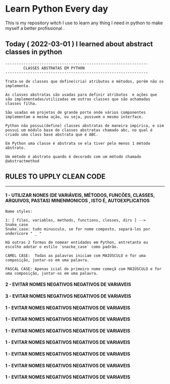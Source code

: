 # Learn Python Every day
This is my repository witch I use to learn any thing I need in python to make myself a better profissional .



## Today ( 2022-03-01 ) I learned about abstract classes in python

    ---------------------------------------------------------------
            CLASSES ABSTRATAS EM PYTHON
    ---------------------------------------------------------------

    Trata-se de classes que define(cria) atributos e métodos, porém não os
    implementa.

    As classes abstratas são usadas para definir atributos  e ações que são implementadas/utilizadas em outras classes que são achamadas classes filha.

    São usadas em projetos de grande porte onde vários componentes implementam a mesma ação, ou seja, possuem o mesmo interface.

    Python não possui(define) classes abstratas de maneira impirica, e sim possui um módulo base de classes abstratas chamado abc, no qual é criado uma class base abstrata que é ABC.

    Em Python uma classe é abstrata se ela tiver pelo menos 1 método abstrato.

    Um método é abstrato quando é decorado com um método chamado
    @abstractmethod


## RULES TO UPPLY CLEAN CODE
---

#### 1 - UTILIZAR NONES (DE VARIÁVEIS, MÉTODOS, FUNCÕES, CLASSES, ARQUIVOS, PASTAS) MINENMONICOS , ISTO É, AUTOEXPLICATIOS

    Name styles:

    1: [ files, variables, methods, functions, clesses, dirs ] --> Snake_case
    Snake_case: tudo minusculo, se for nome composto, separá-los por underscore " _ "

    Há outras 2 formas de nomear entidades em Python, entretanto eu escolho adotar o estilo `snacke_case` como padrão.
    
    CAMEL CASE:  Todas as palavras iniciam com MAIÚSCULO e for uma composição, juntar-os em uma palavra.

    PASCAL CASE: Apenas icial do primeiro nome começã com MAIÚSCULO e for uma composição, juntar-os em uma palavra.

#### 2 - EVITAR NOMES NEGATIVOS NEGATIVOS DE VARIAVEIS

#### 3 - EVITAR NOMES NEGATIVOS NEGATIVOS DE VARIAVEIS

#### 1 - EVITAR NOMES NEGATIVOS NEGATIVOS DE VARIAVEIS
#### 1 - EVITAR NOMES NEGATIVOS NEGATIVOS DE VARIAVEIS
#### 1 - EVITAR NOMES NEGATIVOS NEGATIVOS DE VARIAVEIS
#### 1 - EVITAR NOMES NEGATIVOS NEGATIVOS DE VARIAVEIS
#### 1 - EVITAR NOMES NEGATIVOS NEGATIVOS DE VARIAVEIS
#### 1 - EVITAR NOMES NEGATIVOS NEGATIVOS DE VARIAVEIS
#### 1 - EVITAR NOMES NEGATIVOS NEGATIVOS DE VARIAVEIS
